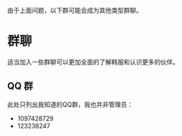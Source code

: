 <Note type="warning" fill :label="false">由于上面问题，以下群可能会成为其他类型群聊。</Note>

# 群聊

适当加入一些群聊可以更加全面的了解韩服和认识更多的伙伴。

## QQ 群

此处只列出我知道的QQ群，我也并非管理员：

- 1097428729
- 123238247
